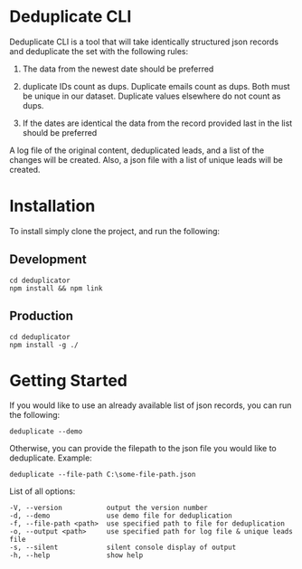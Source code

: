 # Deduplicate CLI

Deduplicate CLI is a tool that will take identically structured json records and deduplicate the set with the following rules:

1. The data from the newest date should be preferred

2. duplicate IDs count as dups. Duplicate emails count as dups. Both must be unique in our dataset. Duplicate values elsewhere do not count as dups.

3. If the dates are identical the data from the record provided last in the list should be preferred

A log file of the original content, deduplicated leads, and a list of the changes will be created. Also, a json file with a list of unique leads will be created.

# Installation

To install simply clone the project, and run the following:

## Development

```
cd deduplicator
npm install && npm link
```

## Production

```
cd deduplicator
npm install -g ./
```

# Getting Started

If you would like to use an already available list of json records, you can run the following:

```
deduplicate --demo
```

Otherwise, you can provide the filepath to the json file you would like to deduplicate. Example:

```
deduplicate --file-path C:\some-file-path.json
```
List of all options:

```
-V, --version           output the version number
-d, --demo              use demo file for deduplication
-f, --file-path <path>  use specified path to file for deduplication
-o, --output <path>     use specified path for log file & unique leads file
-s, --silent            silent console display of output
-h, --help              show help
```